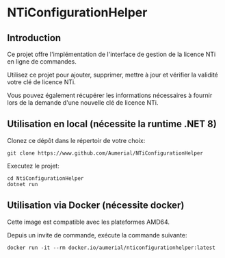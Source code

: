 ﻿# NTiConfigurationHelper

## Introduction

Ce projet offre l'implémentation de l'interface de gestion de la licence NTi en ligne de commandes.

Utilisez ce projet pour ajouter, supprimer, mettre à jour et vérifier la validité votre clé de licence NTi.

Vous pouvez également récupérer les informations nécessaires à fournir lors de la demande d'une nouvelle clé de licence NTi.

## Utilisation en local (nécessite la runtime .NET 8)

Clonez ce dépôt dans le répertoir de votre choix:

```
git clone https://www.github.com/Aumerial/NTiConfigurationHelper
```

Executez le projet:

```
cd NtiConfigurationHelper
dotnet run
```

## Utilisation via Docker (nécessite docker)

Cette image est compatible avec les plateformes AMD64.

Depuis un invite de commande, exécute la commande suivante:

```
docker run -it --rm docker.io/aumerial/nticonfigurationhelper:latest
```